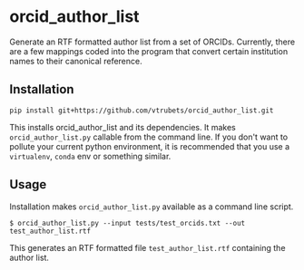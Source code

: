# orcid_author_list
Generate an RTF formatted author list from a set of ORCIDs. Currently, there are a few mappings coded into the program that convert certain institution names to their canonical reference.


## Installation
```
pip install git+https://github.com/vtrubets/orcid_author_list.git
```
This installs orcid_author_list and its dependencies. It makes `orcid_author_list.py` callable from the command line. If you don't want to pollute your current python environment, it is recommended that you use a `virtualenv`, `conda` env or something similar.

## Usage
Installation makes `orcid_author_list.py` available as a command line script. 
```
$ orcid_author_list.py --input tests/test_orcids.txt --out test_author_list.rtf
```
This generates an RTF formatted file `test_author_list.rtf` containing the author list.

